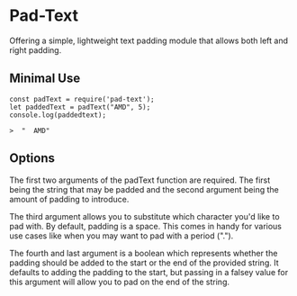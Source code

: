 # Pad-Text
Offering a simple, lightweight text padding module that allows both left and right padding.

## Minimal Use
```
const padText = require('pad-text');
let paddedText = padText("AMD", 5);
console.log(paddedtext);

>  "  AMD"

```

## Options
The first two arguments of the padText function are required.  The first being the string that may be padded and the second argument being the amount of padding to introduce.

The third argument allows you to substitute which character you'd like to pad with.  By default, padding is a space.  This comes in handy for various use cases like when you may want to pad with a period (".").

The fourth and last argument is a boolean which represents whether the padding should be added to the start or the end of the provided string.  It defaults to adding the padding to the start, but passing in a falsey value for this argument will allow you to pad on the end of the string.
